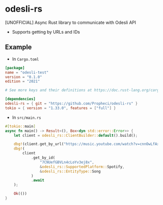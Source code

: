 # odesli-rs
[UNOFFICIAL] Async Rust library to communicate with Odesli API

- Supports getting by URLs and IDs

## Example

* In `Cargo.toml`

```toml
[package]
name = "odesli-test"
version = "0.1.0"
edition = "2021"

# See more keys and their definitions at https://doc.rust-lang.org/cargo/reference/manifest.html

[dependencies]
odesli-rs = { git = "https://github.com/Propheci/odesli-rs" }
tokio = { version = "1.33.0", features = ["full"] }
```

* In `src/main.rs`
```rust
#[tokio::main]
async fn main() -> Result<(), Box<dyn std::error::Error>> {
    let client = odesli_rs::ClientBuilder::default().build();

    dbg!(client.get_by_url("https://music.youtube.com/watch?v=cnnOwLfAxn0&si=3MtMRBN3Zy4FFNxU"));
    dbg!(
        client
            .get_by_id(
                "7CNUefGBVLn4cLoYv3ej8x",
                &odesli_rs::SupportedPlatform::Spotify,
                &odesli_rs::EntityType::Song
            )
            .await
    );

    Ok(())
}
```
